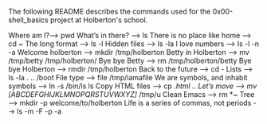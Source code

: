 The following README describes the commands used for the 0x00-shell_basics project at Holberton's school.

Where am I?--> pwd
What’s in there? --> ls
There is no place like home --> cd ~
The long format --> ls -l
Hidden files --> ls -la
I love numbers --> ls -l -n -a
Welcome holberton --> mkdir /tmp/holberton
Betty in Holberton --> mv /tmp/betty /tmp/holberton/
Bye bye Betty --> rm /tmp/holberton/betty
Bye bye Holberton --> rmdir /tmp/holberton
Back to the future --> cd -
Lists --> ls -la . .. /boot
File type --> file /tmp/iamafile
We are symbols, and inhabit symbols --> ln -s /bin/ls ls
Copy HTML files --> cp *.html ..
Let’s move --> mv [ABCDEFGHIJKLMNOPQRSTUVWXYZ]* /tmp/u
Clean Emacs --> rm *~
Tree --> mkdir -p welcome/to/holberton
Life is a series of commas, not periods --> ls -m -F -p -a
